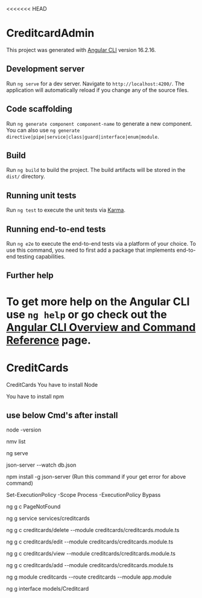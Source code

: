 <<<<<<< HEAD
# CreditcardAdmin

This project was generated with [Angular CLI](https://github.com/angular/angular-cli) version 16.2.16.

## Development server

Run `ng serve` for a dev server. Navigate to `http://localhost:4200/`. The application will automatically reload if you change any of the source files.

## Code scaffolding

Run `ng generate component component-name` to generate a new component. You can also use `ng generate directive|pipe|service|class|guard|interface|enum|module`.

## Build

Run `ng build` to build the project. The build artifacts will be stored in the `dist/` directory.

## Running unit tests

Run `ng test` to execute the unit tests via [Karma](https://karma-runner.github.io).

## Running end-to-end tests

Run `ng e2e` to execute the end-to-end tests via a platform of your choice. To use this command, you need to first add a package that implements end-to-end testing capabilities.

## Further help

To get more help on the Angular CLI use `ng help` or go check out the [Angular CLI Overview and Command Reference](https://angular.io/cli) page.
=======
# CreditCards
CreditCards
You have to install Node

You have to install npm


## use below Cmd's after install 
node -version

nmv list

ng serve

json-server --watch db.json  

npm install -g json-server (Run this command if your get error for above command)

Set-ExecutionPolicy -Scope Process -ExecutionPolicy Bypass

ng g c PageNotFound

ng g service services/creditcards

ng g c creditcards/delete --module creditcards/creditcards.module.ts

ng g c creditcards/edit --module creditcards/creditcards.module.ts

ng g c creditcards/view --module creditcards/creditcards.module.ts

ng g c creditcards/add --module creditcards/creditcards.module.ts

ng g module creditcards --route creditcards --module app.module

ng g interface models/Creditcard



